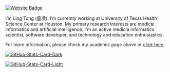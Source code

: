 
<p><a href="https://tongling.github.io/"><img src="https://img.shields.io/badge/-Website-3B7EBF?style=for-the-badge&amp;logo=amp&amp;logoColor=white" alt="Website Badge"></a> 

I’m Ling Tong (童凌). I’m currently working at University of Texas Health Science Center at Houston. My primary research interests are medical informatics and artificial intelligence. I'm an active medicla informatics scientist, software developer, and technology and education enthusiastics.

For more information, please check my academic page above or [click here](https://tongling.github.io/).


<p><a href="https://github.com/TongLing/Tongling#gh-dark-mode-only"><img src="https://github-readme-stats.vercel.app/api?username=TongLing&amp;show_icons=true&amp;hide_border=true&amp;include_all_commits=true&amp;card_width=600&amp;custom_title=GitHub%20Open%20Source%20Stats&amp;title_color=3B7EBF&amp;text_color=FFF&amp;icon_color=3B7EBF&amp;hide=contribs&amp;show=reviews,prs_merged,prs_merged_percentage&amp;theme=transparent#gh-dark-mode-only" alt="GitHub-Stats-Card-Dark"></a></p>

<p><a href="https://github.com/TongLing/Tongling#gh-light-mode-only"><img src="https://github-readme-stats.vercel.app/api?username=TongLing&amp;show_icons=true&amp;hide_border=true&amp;include_all_commits=true&amp;card_width=600&amp;custom_title=GitHub%20Open%20Source%20Stats&amp;title_color=3B7EBF&amp;text_color=474A4E&amp;icon_color=3B7EBF&amp;hide=contribs&amp;show=reviews,prs_merged,prs_merged_percentage&amp;theme=transparent#gh-light-mode-only" alt="GitHub-Stats-Card-Light"></a></p>



